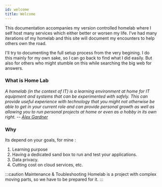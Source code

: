 ```yaml
---
id: welcome
title: Welcome
---
```

This documentation accompanies my version controlled homelab where I self host many services which either better or worsen my life. I’ve had many iterations of my homelab and this site will document my encounters to help others own the road.

I'll try to documenting the full setup process from the very begining. I do this mainly for my own sake, so I can go back to find what I did easily. But also for others who might stumble on this while searching the big web for answers.

### What is Home Lab
*A homelab (in the context of IT) is a learning environment at home for IT equipment and systems that can be experimented with safely. This can provide useful experience with technology that you might not otherwise be able to get in your current role and can provide personal growth as well as allowing you to run personal projects at home or even as a hobby in its own right.*
*-- [Alex Gardner](https://alexgardner.id.au/homelab/)*

<!-- Having a compute and sometimes supporting networking setup in your personal space such as home, typically running 24x7 and hosting your needed workloads. This setup can be as small as having one or more [SBC](https://en.wikipedia.org/wiki/Single-board_computer), all the way up to multiple enterprise servers. You can choose setup based on your needs, budget, etc. -->

### Why
Its depend on your goals, for mine :
1. Learning purpose
2. Having a dedicated sand box to run and test your applications.
3. Data privacy.
4. Cutting cost on cloud services, etc.

<!-- ## Consideration -->
<!-- We have to keep our infrastructure constantly ‘up to date’… and yes, automate all the things, but still checking release notes, incompatible breaking changes, migrations, etc, which could lead to headaches and extra time consumption. -->
<!-- :::caution Maintenance
We have to keep our infrastructure constantly `up to date`, automate all the things, but still checking release notes, incompatible breaking changes, migrations, etc, which could lead to headaches and extra time consumption.
::: -->
<!-- ### Troubleshooting -->
<!-- There is always going to be issues, not only for the items mentiones above, but also because of the server(s) hardware, network, internet connection, etc. This is a project with complex moving parts, so we have to be prepared for it too. -->
:::caution Maintenance & Toubleshooting
Homelab is a project with complex moving parts, so we have to be prepared for it.
:::


<!-- ## How does your home operations work?
We use an open source and extensible continuous delivery system called [Flux](https://github.com/fluxcd/flux2). It’s actually called “Flux2”, but most of the community refers to it as “Flux”.

[Flux](https://github.com/fluxcd/flux2) is simply a tool that ensures that the Kubernetes cluster it is managing stays in sync with the configurations presenting in this repository.

We use other tools like [Renovate](https://github.com/renovatebot/renovate) to watch for dependency updates and automatically create new pull requests. When these pull requests are merged, [Flux](https://github.com/fluxcd/flux2) will automatically apply the changes to the cluster.


## Neat, How do I start my own?
Thanks to [onedr0p](https://github.com/onedr0p), there is a [cluster template](https://github.com/onedr0p/flux-cluster-template) that allows you to easily get started with your own kubernetes cluster at home. You don’t need to have multiple computers or a fancy setup to get one working.

If you’re interested, you can also join and talk with the community on discord : [Home Operations](https://discord.gg/home-operations). Several people are involved daily and it makes for some interesting conversations. -->

